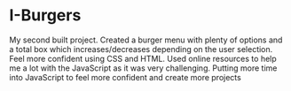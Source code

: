 # I-Burgers

My second built project. Created a burger menu with plenty of options and a total box which increases/decreases depending on the user selection.
Feel more confident using CSS and HTML. Used online resources to help me a lot with the JavaScript as it was very challenging. 
Putting more time into JavaScript to feel more confident and create more projects
